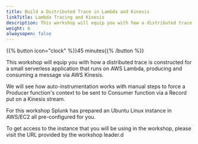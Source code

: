 ```yaml
---
title: Build a Distributed Trace in Lambda and Kinesis
linkTitle: Lambda Tracing and Kinesis
description: This workshop will equip you with how a distributed trace is constructed for a small serverless application that runs on AWS Lambda, producing and consuming a message via AWS Kinesis 
weight: 6
alwaysopen: false
---
```


{{% button icon="clock" %}}45 minutes{{% /button %}}

This workshop will equip you with how a distributed trace is constructed for a small serverless application that runs on AWS Lambda, producing and consuming a message via AWS Kinesis.

We will see how auto-instrumentation works with manual steps to force a Producer function's context to be sent to Consumer function via a Record put on a Kinesis stream.

For this workshop Splunk has prepared an Ubuntu Linux instance in AWS/EC2 all pre-configured for you.

To get access to the instance that you will be using in the workshop, please visit the URL provided by the workshop leader.d
